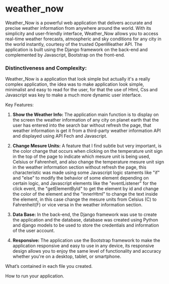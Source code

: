 # weather_now

Weather_Now is a powerful web application that delivers accurate and precise weather information from anywhere around the world. With its simplicity and user-friendly interface, Weather_Now allows you to access real-time weather forecasts, atmospheric and sky conditions for any city in the world instantly, courtesy of the trusted OpenWeather API. The application is built using the Django framework on the back-end and complemented by Javascript, Bootstrap on the front-end. 

### Distinctiveness and Complexity:

Weather_Now is a application that look simple but actually it's a really complex application, the idea was to make application look simple, minimalist and easy to read for the user, for that the use of Html, Css and Javascript was key to make a much more dynamic user interface. 

Key Features:

1. **Show the Weather Info:** The application main function is to display on the screen the weather information of any city on planet earth that the user has entered into the search bar without refresh the page, that weather information is get it from a third-party weather information API and displayed using API Fech and Javascript.

2. **Change Mesure Units:** A feature that I find subtle but very important, is the color change that occurs when clicking on the temperature unit sign in the top of the page to indicate which mesure unit is being used, Celsius or Fahrenheit, and also change the temperature mesure unit sign in the weather information section without refresh the page, this characteristic was made using some Javascript logic staments like "if" and "else" to modify the behavior of some element depending on certain logic, and Javascript elements like the "eventListener" for the click event, the "getElementById" to get the element by id and change the color of the element and the "innerHtml" to change the text inside the element, in this case change the mesure units from Celsius (C) to Fahrenheit(F) or vice versa in the weather information section.

3. **Data Base:** In the back-end, the Django framework was use to create the application and the database, database was created using Python and django models to be used to store the credentials and information of the user account.

4. **Responsive:** The application use the Bootstrap framework to make the application responsive and easy to use in any device, its responsive design allows you to enjoy the same level of functionality and accuracy whether you're on a desktop, tablet, or smartphone.

What’s contained in each file you created.

How to run your application.